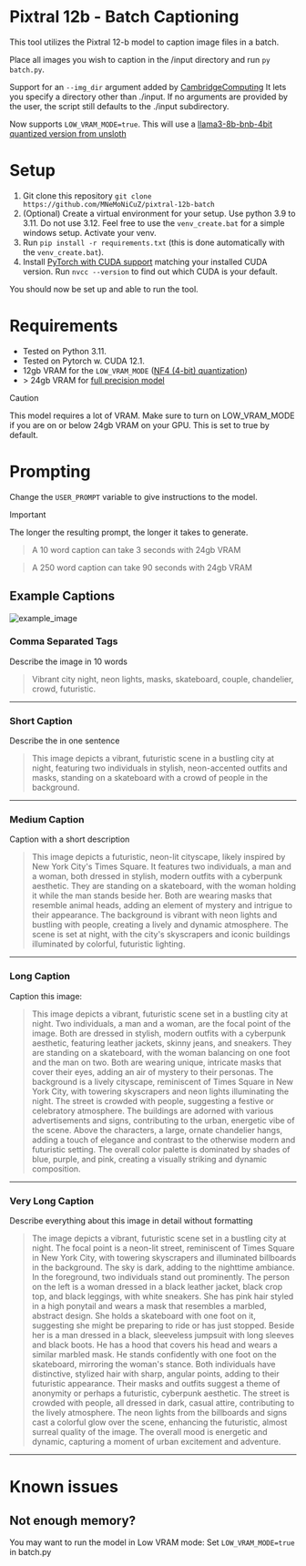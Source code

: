 # Pixtral 12b - Batch Captioning
This tool utilizes the Pixtral 12-b model to caption image files in a batch.

Place all images you wish to caption in the /input directory and run `py batch.py`.

Support for an `--img_dir` argument added by [CambridgeComputing](https://github.com/CambridgeComputing) It lets you specify a directory other than ./input. If no arguments are provided by the user, the script still defaults to the ./input subdirectory.

Now supports `LOW_VRAM_MODE=true`. This will use a [llama3-8b-bnb-4bit quantized version from unsloth](https://huggingface.co/unsloth/llama-3-8b-bnb-4bit)

# Setup
1. Git clone this repository `git clone https://github.com/MNeMoNiCuZ/pixtral-12b-batch`
2. (Optional) Create a virtual environment for your setup. Use python 3.9 to 3.11. Do not use 3.12. Feel free to use the `venv_create.bat` for a simple windows setup. Activate your venv.
3. Run `pip install -r requirements.txt` (this is done automatically with the `venv_create.bat`).
4. Install [PyTorch with CUDA support](https://pytorch.org/) matching your installed CUDA version. Run `nvcc --version` to find out which CUDA is your default.

You should now be set up and able to run the tool.

# Requirements
- Tested on Python 3.11.
- Tested on Pytorch w. CUDA 12.1.
- 12gb VRAM for the `LOW_VRAM_MODE` ([NF4 (4-bit) quantization](https://huggingface.co/SeanScripts/pixtral-12b-nf4))
- \> 24gb VRAM for [full precision model](https://huggingface.co/mistral-community/pixtral-12b)

> [!CAUTION]
> This model requires a lot of VRAM. Make sure to turn on LOW_VRAM_MODE if you are on or below 24gb VRAM on your GPU.
> This is set to true by default.

# Prompting
Change the `USER_PROMPT` variable to give instructions to the model.

> [!IMPORTANT]
> The longer the resulting prompt, the longer it takes to generate.

> A 10 word caption can take 3 seconds with 24gb VRAM

> A 250 word caption can take 90 seconds with 24gb VRAM

## Example Captions
![example_image](https://github.com/user-attachments/assets/2f086927-6e46-4eb0-89ac-0e2fb7a5ede1)

### Comma Separated Tags
Describe the image in 10 words
> Vibrant city night, neon lights, masks, skateboard, couple, chandelier, crowd, futuristic.
---
### Short Caption
Describe the in one sentence
> This image depicts a vibrant, futuristic scene in a bustling city at night, featuring two individuals in stylish, neon-accented outfits and masks, standing on a skateboard with a crowd of people in the background.
---
### Medium Caption
Caption with a short description
> This image depicts a futuristic, neon-lit cityscape, likely inspired by New York City's Times Square. It features two individuals, a man and a woman, both dressed in stylish, modern outfits with a cyberpunk aesthetic. They are standing on a skateboard, with the woman holding it while the man stands beside her. Both are wearing masks that resemble animal heads, adding an element of mystery and intrigue to their appearance. The background is vibrant with neon lights and bustling with people, creating a lively and dynamic atmosphere. The scene is set at night, with the city's skyscrapers and iconic buildings illuminated by colorful, futuristic lighting.
---
### Long Caption
Caption this image:
> This image depicts a vibrant, futuristic scene set in a bustling city at night. Two individuals, a man and a woman, are the focal point of the image. Both are dressed in stylish, modern outfits with a cyberpunk aesthetic, featuring leather jackets, skinny jeans, and sneakers. They are standing on a skateboard, with the woman balancing on one foot and the man on two. Both are wearing unique, intricate masks that cover their eyes, adding an air of mystery to their personas.  The background is a lively cityscape, reminiscent of Times Square in New York City, with towering skyscrapers and neon lights illuminating the night. The street is crowded with people, suggesting a festive or celebratory atmosphere. The buildings are adorned with various advertisements and signs, contributing to the urban, energetic vibe of the scene.  Above the characters, a large, ornate chandelier hangs, adding a touch of elegance and contrast to the otherwise modern and futuristic setting. The overall color palette is dominated by shades of blue, purple, and pink, creating a visually striking and dynamic composition.
---
### Very Long Caption
Describe everything about this image in detail without formatting
> The image depicts a vibrant, futuristic scene set in a bustling city at night. The focal point is a neon-lit street, reminiscent of Times Square in New York City, with towering skyscrapers and illuminated billboards in the background. The sky is dark, adding to the nighttime ambiance.  In the foreground, two individuals stand out prominently. The person on the left is a woman dressed in a black leather jacket, black crop top, and black leggings, with white sneakers. She has pink hair styled in a high ponytail and wears a mask that resembles a marbled, abstract design. She holds a skateboard with one foot on it, suggesting she might be preparing to ride or has just stopped.  Beside her is a man dressed in a black, sleeveless jumpsuit with long sleeves and black boots. He has a hood that covers his head and wears a similar marbled mask. He stands confidently with one foot on the skateboard, mirroring the woman's stance.  Both individuals have distinctive, stylized hair with sharp, angular points, adding to their futuristic appearance. Their masks and outfits suggest a theme of anonymity or perhaps a futuristic, cyberpunk aesthetic.  The street is crowded with people, all dressed in dark, casual attire, contributing to the lively atmosphere. The neon lights from the billboards and signs cast a colorful glow over the scene, enhancing the futuristic, almost surreal quality of the image. The overall mood is energetic and dynamic, capturing a moment of urban excitement and adventure.
---

# Known issues
## Not enough memory?
You may want to run the model in Low VRAM mode: Set `LOW_VRAM_MODE=true` in batch.py
